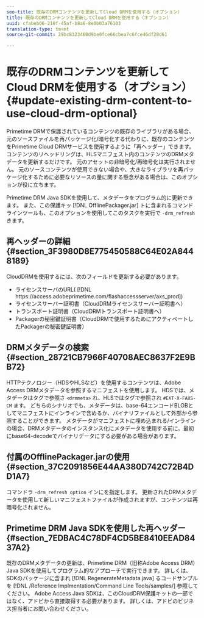 ```yaml
---
seo-title: 既存のDRMコンテンツを更新してCloud DRMを使用する（オプション）
title: 既存のDRMコンテンツを更新してCloud DRMを使用する（オプション）
uuid: cfabeb06-210f-45af-b8a6-8e0b03a76103
translation-type: tm+mt
source-git-commit: 29bc8323460d9be0fce66cbea7c6fce46df20d61

---
```



# 既存のDRMコンテンツを更新してCloud DRMを使用する（オプション） {#update-existing-drm-content-to-use-cloud-drm-optional}

Primetime DRMで保護されているコンテンツの既存のライブラリがある場合、元のソースファイルを再パッケージ化/暗号化する代わりに、既存のコンテンツをPrimetime Cloud DRMサービスを使用するように「再ヘッダー」できます。 コンテンツのリヘッドリングは、HLSマニフェスト内のコンテンツのDRMメタデータを更新するだけです。 元のアセットの非暗号化/再暗号化は実行されません。 元のソースコンテンツが使用できない場合や、大きなライブラリを再パッケージ化するために必要なリソースの量に関する懸念がある場合は、このオプションが役に立ちます。

Primetime DRM Java SDKを使用して、メタデータをプログラム的に更新できます。 また、この保護キッ [!DNL OfflinePackager.jar] トに含まれるコマンドラインツールも、このオプションを使用してこのタスクを実行で `-drm_refresh` きます。

## 再ヘッダーの詳細 {#section_3F3980D8E775450588C64E02A8448189}

CloudDRMを使用するには、次のフィールドを更新する必要があります。

* ライセンスサーバのURL( [!DNL ht<span></span>tps://access.adobeprimetime.com/flashaccessserver/axs_prod])
* ライセンスサーバー証明書（CloudDRMライセンスサーバー証明書へ）
* トランスポート証明書（CloudDRMトランスポート証明書へ）
* Packagerの秘密鍵証明書（CloudDRMで使用するためにアクティベートしたPackagerの秘密鍵証明書）

## DRMメタデータの検索 {#section_28721CB7966F40708AEC8637F2E9BB72}

HTTPテクノロジー（HDSやHLSなど）を使用するコンテンツは、Adobe Access DRMメタデータを参照するマニフェストを使用します。 HDSでは、メタデータはタグで参照さ `<drmmeta>` れ、HLSではタグで参照され `#EXT-X-FAXS-CM` ます。 どちらのシナリオでも、メタデータは、base-64エンコードBLOBとしてマニフェストにインラインで含めるか、バイナリファイルとして外部から参照することができます。 メタデータがマニフェストに埋め込まれる/インラインの場合、DRMメタデータのインスタンス化にメタデータを使用する前に、最初にbase64-decodeでバイナリデータにする必要がある場合があります。

## 付属のOfflinePackager.jarの使用 {#section_37C2091856E44AA380D742C72B4DD1A7}

コマンドラ `-drm_refresh option` インにを指定します。 更新されたDRMメタデータを使用して新しいマニフェストファイルが作成されますが、コンテンツは再暗号化されません。

## Primetime DRM Java SDKを使用した再ヘッダー {#section_7EDBAC4C78DF4CD5BE8410EEAD8437A2}

既存のDRMメタデータの更新は、Primetime DRM（旧称Adobe Access DRM）Java SDKを使用してプログラム的なアプローチで実行できます。 詳しくは、SDKのパッケージに含まれ [!DNL RegenerateMetadata.java] るコードサンプルを [!DNL /Reference Implmentation/Command Line Tools/samples/] 参照してください。 Adobe Access Java SDKは、このCloudDRM保護キットの一部ではなく、アドビから直接取得する必要があります。 詳しくは、アドビのビジネス担当者にお問い合わせください。